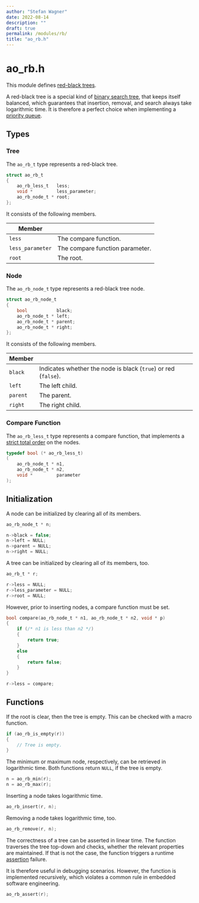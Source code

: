 ```yaml
---
author: "Stefan Wagner"
date: 2022-08-14
description: ""
draft: true
permalink: /modules/rb/
title: "ao_rb.h"
---
```


# ao_rb.h

This module defines [red-black trees](https://en.wikipedia.org/wiki/Red%E2%80%93black_tree).

A red-black tree is a special kind of [binary search tree](https://en.wikipedia.org/wiki/Self-balancing_binary_search_tree), that keeps itself balanced, which guarantees that insertion, removal, and search always take logarithmic time. It is therefore a perfect choice when implementing a [priority queue](https://en.wikipedia.org/wiki/Priority_queue).

## Types

### Tree

The `ao_rb_t` type represents a red-black tree.

```c
struct ao_rb_t
{
    ao_rb_less_t   less;
    void *         less_parameter;
    ao_rb_node_t * root;
};
```

It consists of the following members.

| Member | |
|--------|-|
| `less` | The compare function. |
| `less_parameter` | The compare function parameter. |
| `root` | The root. |

### Node

The `ao_rb_node_t` type represents a red-black tree node.

```c
struct ao_rb_node_t
{
    bool           black;
    ao_rb_node_t * left;
    ao_rb_node_t * parent;
    ao_rb_node_t * right;
};
```

It consists of the following members.

| Member | |
|--------|-|
| `black` | Indicates whether the node is black (`true`) or red (`false`). |
| `left` | The left child. |
| `parent` | The parent. |
| `right` | The right child. |

### Compare Function

The `ao_rb_less_t` type represents a compare function, that implements a [strict total order](https://en.wikipedia.org/wiki/Total_order) on the nodes.

```c
typedef bool (* ao_rb_less_t)
(
    ao_rb_node_t * n1,
    ao_rb_node_t * n2,
    void *         parameter
);
```

## Initialization

A node can be initialized by clearing all of its members.

```c
ao_rb_node_t * n;
```

```c
n->black = false;
n->left = NULL;
n->parent = NULL;
n->right = NULL;
```

A tree can be initialized by clearing all of its members, too.

```c
ao_rb_t * r;
```

```c
r->less = NULL;
r->less_parameter = NULL;
r->root = NULL;
```

However, prior to inserting nodes, a compare function must be set.

```c
bool compare(ao_rb_node_t * n1, ao_rb_node_t * n2, void * p)
{
    if (/* n1 is less than n2 */)
    {
        return true;
    }
    else
    {
        return false;
    }
}
```

```c
r->less = compare;
```

## Functions

If the root is clear, then the tree is empty. This can be checked with a macro function.

```c
if (ao_rb_is_empty(r))
{
    // Tree is empty.
}
```

The minimum or maximum node, respectively, can be retrieved in logarithmic time. Both functions return `NULL`, if the tree is empty.

```c
n = ao_rb_min(r);
n = ao_rb_max(r);
```

Inserting a node takes logarithmic time.

```c
ao_rb_insert(r, n);
```

Removing a node takes logarithmic time, too.

```c
ao_rb_remove(r, n);
```

The correctness of a tree can be asserted in linear time. The function traverses the tree top-down and checks, whether the relevant properties are maintained. If that is not the case, the function triggers a runtime [assertion](assert.md) failure.

It is therefore useful in debugging scenarios. However, the function is implemented recursively, which violates a common rule in embedded software engineering.

```c
ao_rb_assert(r);
```
